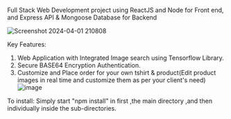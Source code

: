 Full Stack Web Development project using ReactJS and Node for Front end, and Express API & Mongoose Database for Backend


![Screenshot 2024-04-01 210808](https://github.com/kanishkkapoor15/ecomwebapp15/assets/71957724/f293d554-64ca-4220-9a4c-e8c1fcf757ac)


Key Features:

1. Web Application with Integrated Image search using Tensorflow Library.
2. Secure BASE64 Encryption Authentication.
3. Customize and Place order for your own tshirt & product(Edit product images in real time and customize them as per your client's need)
![image](https://github.com/kanishkkapoor15/G-G-ECOMMERCE/assets/71957724/57319b46-2e69-4415-8662-ba3719883e59)

To install:
Simply start "npm install" in first ,the main directory ,and then individually inside the sub-directories.
